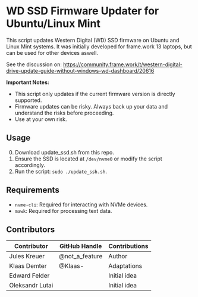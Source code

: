 # WD SSD Firmware Updater for Ubuntu/Linux Mint

This script updates Western Digital (WD) SSD firmware on Ubuntu and Linux Mint systems. 
It was initially developed for frame.work 13 laptops, but can be used for other devices aswell.

See the discussion on: https://community.frame.work/t/western-digital-drive-update-guide-without-windows-wd-dashboard/20616

**Important Notes:**
- This script only updates if the current firmware version is directly supported.
- Firmware updates can be risky. Always back up your data and understand the risks before proceeding.
- Use at your own risk.

## Usage

0. Download update_ssd.sh from this repo.
1. Ensure the SSD is located at `/dev/nvme0` or modify the script accordingly.
3. Run the script: `sudo ./update_ssh.sh`.

## Requirements

- `nvme-cli`: Required for interacting with NVMe devices.
- `mawk`: Required for processing text data.

## Contributors

| Contributor        | GitHub Handle   | Contributions   |
| ------------------ | --------------- | --------------- |
| Jules Kreuer       | @not_a_feature  | Author          |
| Klaas Demter       | @Klaas-         | Adaptations     |
| Edward Felder      |                 | Initial idea    |
| Oleksandr Lutai    |                 | Initial idea    |
